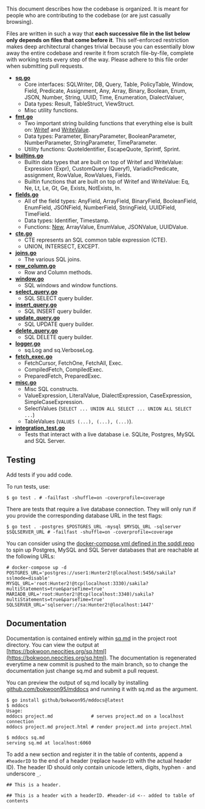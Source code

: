 This document describes how the codebase is organized. It is meant for people who are contributing to the codebase (or are just casually browsing).

Files are written in such a way that **each successive file in the list below only depends on files that come before it**. This self-enforced restriction makes deep architectural changes trivial because you can essentially blow away the entire codebase and rewrite it from scratch file-by-file, complete with working tests every step of the way. Please adhere to this file order when submitting pull requests.

- [**sq.go**](https://github.com/bokwoon95/sq/blob/main/sq.go)
    - Core interfaces: SQLWriter, DB, Query, Table, PolicyTable, Window, Field, Predicate, Assignment, Any, Array, Binary, Boolean, Enum, JSON, Number, String, UUID, Time, Enumeration, DialectValuer,
    - Data types: Result, TableStruct, ViewStruct.
    - Misc utility functions.
- [**fmt.go**](https://github.com/bokwoon95/sq/blob/main/fmt.go)
    - Two important string building functions that everything else is built on: [Writef](https://pkg.go.dev/github.com/bokwoon95/sq#Writef) and [WriteValue](https://pkg.go.dev/github.com/bokwoon95/sq#WriteValue).
    - Data types: Parameter, BinaryParameter, BooleanParameter, NumberParameter, StringParameter, TimeParameter.
    - Utility functions: QuoteIdentifier, EscapeQuote, Sprintf, Sprint.
- [**builtins.go**](https://github.com/bokwoon95/sq/blob/main/builtins.go)
    - Builtin data types that are built on top of Writef and WriteValue: Expression (Expr), CustomQuery (Queryf), VariadicPredicate, assignment, RowValue, RowValues, Fields.
    - Builtin functions that are built on top of Writef and WriteValue: Eq, Ne, Lt, Le, Gt, Ge, Exists, NotExists, In.
- [**fields.go**](https://github.com/bokwoon95/sq/blob/main/fields.go)
    - All of the field types: AnyField, ArrayField, BinaryField, BooleanField, EnumField, JSONField, NumberField, StringField, UUIDField, TimeField.
    - Data types: Identifier, Timestamp.
    - Functions: [New](https://pkg.go.dev/github.com/bokwoon95/sq#New), ArrayValue, EnumValue, JSONValue, UUIDValue.
- [**cte.go**](https://github.com/bokwoon95/sq/blob/main/cte.go)
    - CTE represents an SQL common table expression (CTE).
    - UNION, INTERSECT, EXCEPT.
- [**joins.go**](https://github.com/bokwoon95/sq/blob/main/joins.go)
    - The various SQL joins.
- [**row_column.go**](https://github.com/bokwoon95/sq/blob/main/row_column.go)
    - Row and Column methods.
- [**window.go**](https://github.com/bokwoon95/sq/blob/main/window.go)
    - SQL windows and window functions.
- [**select_query.go**](https://github.com/bokwoon95/sq/blob/main/select_query.go)
    - SQL SELECT query builder.
- [**insert_query.go**](https://github.com/bokwoon95/sq/blob/main/insert_query.go)
    - SQL INSERT query builder.
- [**update_query.go**](https://github.com/bokwoon95/sq/blob/main/update_query.go)
    - SQL UPDATE query builder.
- [**delete_query.go**](https://github.com/bokwoon95/sq/blob/main/delete_query.go)
    - SQL DELETE query builder.
- [**logger.go**](https://github.com/bokwoon95/sq/blob/main/logger.go)
    - sq.Log and sq.VerboseLog.
- [**fetch_exec.go**](https://github.com/bokwoon95/sq/blob/main/fetch_exec.go)
    - FetchCursor, FetchOne, FetchAll, Exec.
    - CompiledFetch, CompiledExec.
    - PreparedFetch, PreparedExec.
- [**misc.go**](https://github.com/bokwoon95/sq/blob/main/misc.go)
    - Misc SQL constructs.
    - ValueExpression, LiteralValue, DialectExpression, CaseExpression, SimpleCaseExpression.
    - SelectValues (`SELECT ... UNION ALL SELECT ... UNION ALL SELECT ...`)
    - TableValues (`VALUES (...), (...), (...)`).
- [**integration_test.go**](https://github.com/bokwoon95/sq/blob/main/integration_test.go)
    - Tests that interact with a live database i.e. SQLite, Postgres, MySQL and SQL Server.

## Testing

Add tests if you add code.

To run tests, use:

```shell
$ go test . # -failfast -shuffle=on -coverprofile=coverage
```

There are tests that require a live database connection. They will only run if you provide the corresponding database URL in the test flags:

```shell
$ go test . -postgres $POSTGRES_URL -mysql $MYSQL_URL -sqlserver $SQLSERVER_URL # -failfast -shuffle=on -coverprofile=coverage
```

You can consider using the [docker-compose.yml defined in the sqddl repo](https://github.com/bokwoon95/sqddl/blob/main/docker-compose.yml) to spin up Postgres, MySQL and SQL Server databases that are reachable at the following URLs:

```shell
# docker-compose up -d
POSTGRES_URL='postgres://user1:Hunter2!@localhost:5456/sakila?sslmode=disable'
MYSQL_URL='root:Hunter2!@tcp(localhost:3330)/sakila?multiStatements=true&parseTime=true'
MARIADB_URL='root:Hunter2!@tcp(localhost:3340)/sakila?multiStatements=true&parseTime=true'
SQLSERVER_URL='sqlserver://sa:Hunter2!@localhost:1447'
```

## Documentation

Documentation is contained entirely within [sq.md](https://github.com/bokwoon95/sq/blob/main/sq.md) in the project root directory. You can view the output at [https://bokwoon.neocities.org/sq.html](https://bokwoon.neocities.org/sq.html). The documentation is regenerated everytime a new commit is pushed to the main branch, so to change the documentation just change sq.md and submit a pull request.

You can preview the output of sq.md locally by installing [github.com/bokwoon95/mddocs](https://github.com/bokwoon95/mddocs) and running it with sq.md as the argument.

```shell
$ go install github/bokwoon95/mddocs@latest
$ mddocs
Usage:
mddocs project.md              # serves project.md on a localhost connection
mddocs project.md project.html # render project.md into project.html

$ mddocs sq.md
serving sq.md at localhost:6060
```

To add a new section and register it in the table of contents, append a `#headerID` to the end of a header (replace `headerID` with the actual header ID). The header ID should only contain unicode letters, digits, hyphen `-` and underscore `_`.

```text
## This is a header.

## This is a header with a headerID. #header-id <-- added to table of contents
```
